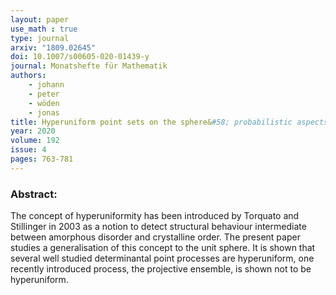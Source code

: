 ```yaml
---
layout: paper
use_math : true
type: journal
arxiv: "1809.02645"
doi: ‎10.1007/s00605-020-01439-y
journal: Monatshefte für Mathematik
authors:
    - johann
    - peter
    - wöden
    - jonas
title: Hyperuniform point sets on the sphere&#58; probabilistic aspects
year: 2020
volume: 192
issue: 4
pages: 763-781
---
```

### Abstract:

The concept of hyperuniformity has been introduced by Torquato and Stillinger in 2003 as a notion to detect structural behaviour intermediate between amorphous disorder and crystalline order. The present paper studies a generalisation of this concept to the unit sphere. It is shown that several well studied determinantal point processes are hyperuniform, one recently introduced process, the projective ensemble, is shown not to be hyperuniform.
